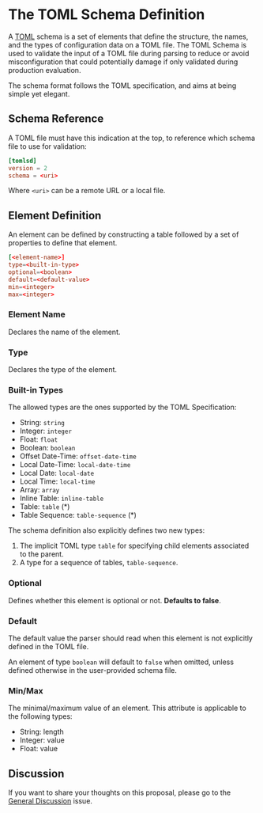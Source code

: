 # The TOML Schema Definition

A [TOML](https://github.com/toml-lang/toml) schema is a set of elements that define the structure, the names, and the types of configuration data on a TOML file. The TOML Schema is used to validate the input of a TOML file during parsing to reduce or avoid misconfiguration that could potentially damage if only validated during production evaluation.

The schema format follows the TOML specification, and aims at being simple yet elegant.

## Schema Reference

A TOML file must have this indication at the top, to reference which schema file to use for validation:

```toml
[tomlsd]
version = 2
schema = <uri>
```

Where `<uri>` can be a remote URL or a local file.

## Element Definition
An element can be defined by constructing a table followed by a set of properties to define that element.

```toml
[<element-name>]
type=<built-in-type>
optional=<boolean>
default=<default-value>
min=<integer>
max=<integer>
```

### Element Name

Declares the name of the element.

### Type

Declares the type of the element. 

### Built-in Types

The allowed types are the ones supported by the TOML Specification:

- String: `string`
- Integer: `integer`
- Float: `float`
- Boolean: `boolean`
- Offset Date-Time: `offset-date-time`
- Local Date-Time: `local-date-time`
- Local Date: `local-date`
- Local Time: `local-time`
- Array: `array`
- Inline Table: `inline-table`
- Table: `table` (*)
- Table Sequence: `table-sequence` (*)

The schema definition also explicitly defines two new types:

1. The implicit TOML type `table` for specifying child elements associated to the parent.
1. A type for a sequence of tables, `table-sequence`.

### Optional

Defines whether this element is optional or not. **Defaults to false**.

### Default

The default value the parser should read when this element is not explicitly defined in the TOML file.

An element of type `boolean` will default to `false` when omitted, unless defined otherwise in the user-provided schema file.

### Min/Max

The minimal/maximum value of an element. This attribute is applicable to the following types:

- String: length
- Integer: value
- Float: value

## Discussion

If you want to share your thoughts on this proposal, please go to the [General Discussion](https://github.com/brunoborges/toml-schema/issues/1) issue.
